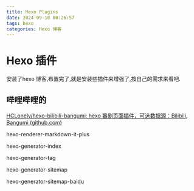 ```yaml
---
title: Hexo Plugins
date: 2024-09-18 00:26:57
tags: hexo
categories: Hexo 博客
---
```


# Hexo 插件

安装了hexo 博客,布置完了,就是安装些插件来增强了,按自己的需求来看吧.

## 哔哩哔哩的

[HCLonely/hexo-bilibili-bangumi: hexo 番剧页面插件，可选数据源：Bilibili, Bangumi (github.com)](https://github.com/HCLonely/hexo-bilibili-bangumi)

hexo-renderer-markdown-it-plus

hexo-generator-index

hexo-generator-tag

hexo-generator-sitemap

hexo-generator-sitemap-baidu
